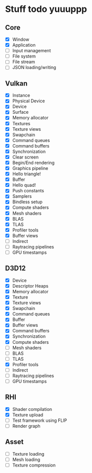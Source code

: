 # Stuff todo yuuuppp

## Core

- [x] Window
- [x] Application
- [ ] Input management
- [ ] File system
- [ ] File stream
- [ ] JSON loading/writing

## Vulkan

- [x] Instance
- [x] Physical Device
- [x] Device
- [x] Surface
- [x] Memory allocator
- [x] Textures
- [x] Texture views
- [x] Swapchain
- [x] Command queues
- [x] Command buffers
- [x] Synchronization
- [x] Clear screen
- [x] Begin/End rendering
- [x] Graphics pipeline
- [x] Hello triangle!
- [x] Buffer
- [x] Hello quad!
- [x] Push constants
- [x] Samplers
- [x] Bindless setup
- [x] Compute shaders
- [x] Mesh shaders
- [x] BLAS
- [x] TLAS
- [x] Profiler tools
- [x] Buffer views
- [ ] Indirect
- [ ] Raytracing pipelines
- [ ] GPU timestamps

## D3D12

- [x] Device
- [x] Descriptor Heaps
- [x] Memory allocator
- [x] Texture
- [x] Texture views
- [x] Swapchain
- [x] Command queues
- [x] Buffer
- [x] Buffer views
- [x] Command buffers
- [x] Synchronization
- [x] Compute shaders
- [ ] Mesh shaders
- [ ] BLAS
- [ ] TLAS
- [x] Profiler tools
- [ ] Indirect
- [ ] Raytracing pipelines
- [ ] GPU timestamps

## RHI

- [x] Shader compilation
- [x] Texture upload
- [ ] Test framework using FLIP
- [ ] Render graph

## Asset

- [ ] Texture loading
- [ ] Mesh loading
- [ ] Texture compression
